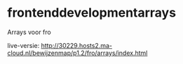 # frontenddevelopmentarrays

Arrays voor fro

live-versie: http://30229.hosts2.ma-cloud.nl/bewijzenmap/p1.2/fro/arrays/index.html
